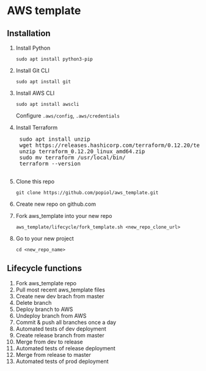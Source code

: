 # AWS template

## Installation

1. Install Python

    `sudo apt install python3-pip`

1. Install Git CLI
    
    `sudo apt install git`
    
1. Install AWS CLI
  
    `sudo apt install awscli`
    
    Configure `.aws/config`, `.aws/credentials`
  
1. Install Terraform
  
    <pre>
    sudo apt install unzip
    wget https://releases.hashicorp.com/terraform/0.12.20/terraform_0.12.20_linux_amd64.zip
    unzip terraform_0.12.20_linux_amd64.zip
    sudo mv terraform /usr/local/bin/
    terraform --version
    </pre>

1. Clone this repo
  
    `git clone https://github.com/popiol/aws_template.git`
  
1. Create new repo on github.com
  
1. Fork aws_template into your new repo
  
    `aws_template/lifecycle/fork_template.sh <new_repo_clone_url>`
  
1. Go to your new project 
  
    `cd <new_repo_name>`
  
## Lifecycle functions

1. Fork aws_template repo
1. Pull most recent aws_template files
1. Create new dev brach from master
1. Delete branch
1. Deploy branch to AWS
1. Undeploy branch from AWS
1. Commit & push all branches once a day
1. Automated tests of dev deployment
1. Create release branch from master
1. Merge from dev to release
1. Automated tests of release deployment
1. Merge from release to master
1. Automated tests of prod deployment
